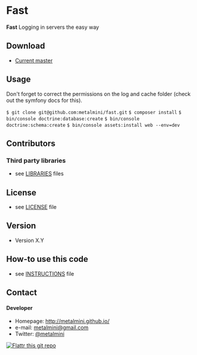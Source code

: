 Fast
======
**Fast** Logging in servers the easy way

## Download
* [Current master](https://github.com/metalmini/fast/archive/master.zip)

## Usage
Don't forget to correct the permissions on the log and cache folder (check out the symfony docs for this).

```$ git clone git@github.com:metalmini/fast.git```
```$ composer install```
```$ bin/console doctrine:database:create```
```$ bin/console doctrine:schema:create```
```$ bin/console assets:install web --env=dev```


## Contributors

### Third party libraries
* see [LIBRARIES](https://github.com/metalmini/fast/blob/master/composer.json) files

## License 
* see [LICENSE](https://github.com/metalmini/fast/blob/master/LICENSE) file

## Version 
* Version X.Y

## How-to use this code
* see [INSTRUCTIONS](https://github.com/metalmini/fast/blob/master/INSTRUCTIONS.md) file

## Contact
#### Developer
* Homepage: http://metalmini.github.io/
* e-mail: metalmini@gmail.com
* Twitter: [@metalmini](https://twitter.com/metalmini "metalmini on twitter")


[![Flattr this git repo](http://api.flattr.com/button/flattr-badge-large.png)](https://flattr.com/submit/auto?user_id=metalmini&url=https%3A%2F%2Fgithub.com%2Fmetalmini%2Ffast&title=sw-name&language=&tags=github&category=software)
